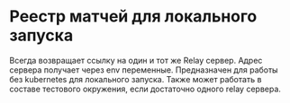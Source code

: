 # Реестр матчей для локального запуска

Всегда возвращает ссылку на один и тот же Relay сервер. Адрес сервера получает через env переменные. Предназначен для работы без kubernetes для
локального запуска. Также может работать в составе тестового окружения, если достаточно одного relay сервера.
